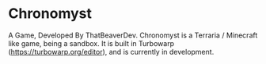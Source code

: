 # Chronomyst
 A Game, Developed By ThatBeaverDev.
Chronomyst is a Terraria / Minecraft like game, being a sandbox. It is built in Turbowarp (https://turbowarp.org/editor), and is currently in development.